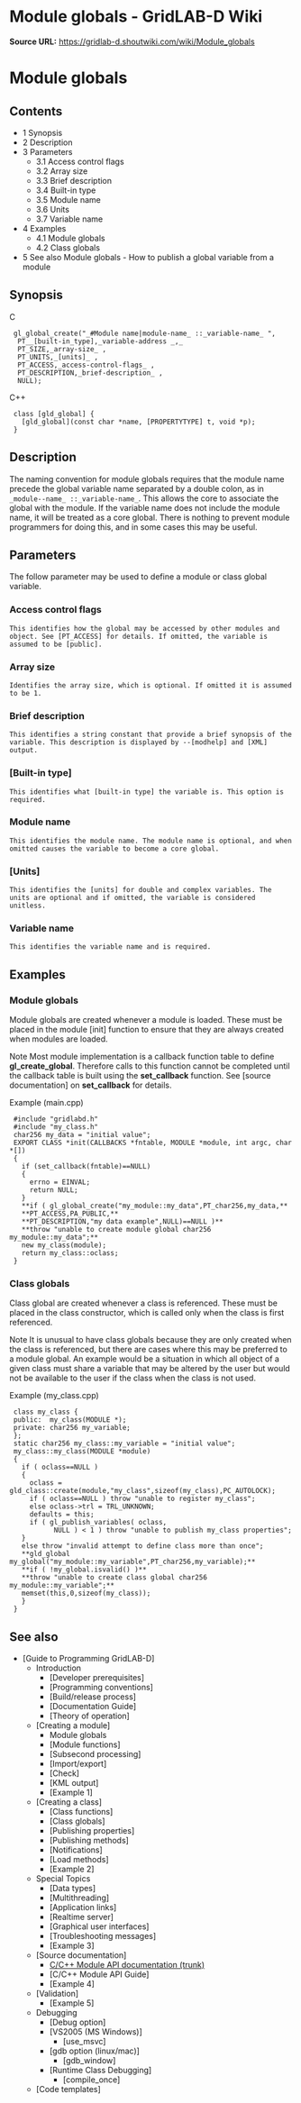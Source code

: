 # Module globals - GridLAB-D Wiki

**Source URL:** https://gridlab-d.shoutwiki.com/wiki/Module_globals
# Module globals

## Contents

  * 1 Synopsis
  * 2 Description
  * 3 Parameters
    * 3.1 Access control flags
    * 3.2 Array size
    * 3.3 Brief description
    * 3.4 Built-in type
    * 3.5 Module name
    * 3.6 Units
    * 3.7 Variable name
  * 4 Examples
    * 4.1 Module globals
    * 4.2 Class globals
  * 5 See also
Module globals \- How to publish a global variable from a module 

## Synopsis

C
    
    
     gl_global_create("_#Module name|module-name_ ::_variable-name_ ", 
      PT__[built-in_type],_variable-address _,_
      PT_SIZE,_array-size_ ,
      PT_UNITS,_[units]_ ,
      PT_ACCESS,_access-control-flags_ ,
      PT_DESCRIPTION,_brief-description_ ,
      NULL);
    

C++
    
    
     class [gld_global] {
       [gld_global](const char *name, [PROPERTYTYPE] t, void *p);
     }
    

## Description

The naming convention for module globals requires that the module name precede the global variable name separated by a double colon, as in `_module--name_ ::_variable-name_`. This allows the core to associate the global with the module. If the variable name does not include the module name, it will be treated as a core global. There is nothing to prevent module programmers for doing this, and in some cases this may be useful. 

## Parameters

The follow parameter may be used to define a module or class global variable. 

### Access control flags

    This identifies how the global may be accessed by other modules and object. See [PT_ACCESS] for details. If omitted, the variable is assumed to be [public].

### Array size

    Identifies the array size, which is optional. If omitted it is assumed to be 1.

### Brief description

    This identifies a string constant that provide a brief synopsis of the variable. This description is displayed by --[modhelp] and [XML] output.

### [Built-in type]

    This identifies what [built-in type] the variable is. This option is required.

### Module name

    This identifies the module name. The module name is optional, and when omitted causes the variable to become a core global.

### [Units]

    This identifies the [units] for double and complex variables. The units are optional and if omitted, the variable is considered unitless.

### Variable name

    This identifies the variable name and is required.

## Examples

### Module globals

Module globals are created whenever a module is loaded. These must be placed in the module [init] function to ensure that they are always created when modules are loaded. 

Note
    Most module implementation is a callback function table to define **gl_create_global**. Therefore calls to this function cannot be completed until the callback table is built using the **set_callback** function. See [source documentation] on **set_callback** for details.

Example (main.cpp)
    
    
    
     #include "gridlabd.h"
     #include "my_class.h"
     char256 my_data = "initial value";
     EXPORT CLASS *init(CALLBACKS *fntable, MODULE *module, int argc, char *[])
     {
       if (set_callback(fntable)==NULL)
       {
         errno = EINVAL;
         return NULL;
       }
       **if ( gl_global_create("my_module::my_data",PT_char256,my_data,**
       **PT_ACCESS,PA_PUBLIC,**
       **PT_DESCRIPTION,"my data example",NULL)==NULL )**
       **throw "unable to create module global char256 my_module::my_data";**
       new my_class(module);
       return my_class::oclass;
     }
    

### Class globals

Class global are created whenever a class is referenced. These must be placed in the class constructor, which is called only when the class is first referenced. 

Note
    It is unusual to have class globals because they are only created when the class is referenced, but there are cases where this may be preferred to a module global. An example would be a situation in which all object of a given class must share a variable that may be altered by the user but would not be available to the user if the class when the class is not used.

Example (my_class.cpp)
    
    
    
     class my_class {
     public:  my_class(MODULE *);
     private: char256 my_variable;
     };
     static char256 my_class::my_variable = "initial value";
     my_class::my_class(MODULE *module)
     {
       if ( oclass==NULL )
       {
         oclass = gld_class::create(module,"my_class",sizeof(my_class),PC_AUTOLOCK);
         if ( oclass==NULL ) throw "unable to register my_class";
         else oclass->trl = TRL_UNKNOWN;
         defaults = this;
         if ( gl_publish_variables( oclass, 
               NULL ) < 1 ) throw "unable to publish my_class properties";
       }
       else throw "invalid attempt to define class more than once";
       **gld_global my_global("my_module::my_variable",PT_char256,my_variable);**
       **if ( !my_global.isvalid() )**
       **throw "unable to create class global char256 my_module::my_variable";**
       memset(this,0,sizeof(my_class));
       }
     }
    

## See also

  * [Guide to Programming GridLAB-D]
    * Introduction 
      * [Developer prerequisites]
      * [Programming conventions]
      * [Build/release process]
      * [Documentation Guide]
      * [Theory of operation]
    * [Creating a module]
      * Module globals
      * [Module functions]
      * [Subsecond processing]
      * [Import/export]
      * [Check]
      * [KML output]
      * [Example 1]
    * [Creating a class]
      * [Class functions]
      * [Class globals]
      * [Publishing properties]
      * [Publishing methods]
      * [Notifications]
      * [Load methods] 
      * [Example 2]
    * Special Topics 
      * [Data types]
      * [Multithreading]
      * [Application links]
      * [Realtime server]
      * [Graphical user interfaces]
      * [Troubleshooting messages]
      * [Example 3]
    * [Source documentation]
      * [C/C++ Module API documentation (trunk)](http://gridlab-d.sourceforge.net/doxygen/trunk/group__module__api.html)
      * [C/C++ Module API Guide]
      * [Example 4]
    * [Validation]
      * [Example 5]
    * Debugging 
      * [Debug option]
      * [VS2005 (MS Windows)]
        * [use_msvc]
      * [gdb option (linux/mac)]
        * [gdb_window]
      * [Runtime Class Debugging]
        * [compile_once]
    * [Code templates]
